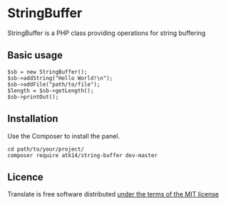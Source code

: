 StringBuffer
============

StringBuffer is a PHP class providing operations for string buffering

Basic usage
-----------

    $sb = new StringBuffer();
    $sb->addString("Hello World!\n");
    $sb->addFile("path/to/file");
    $length = $sb->getLength();
    $sb->printOut();

Installation
------------

Use the Composer to install the panel.

    cd path/to/your/project/
    composer require atk14/string-buffer dev-master

Licence
-------

Translate is free software distributed [under the terms of the MIT license](http://www.opensource.org/licenses/mit-license)
